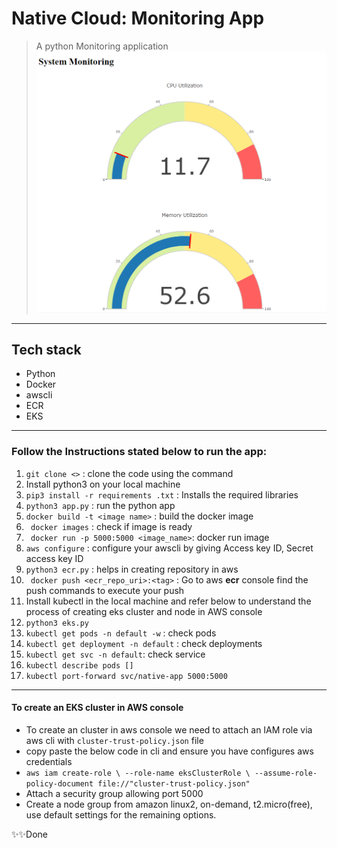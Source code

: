 # Native Cloud: Monitoring App
>A python Monitoring application 
![app image](./system_monitoring.png)
---
## Tech stack
- Python
- Docker
- awscli
- ECR
- EKS
---
### Follow the Instructions stated below to run the app:

1. `` git clone <> `` : clone the code using the command
2.  Install python3 on your local machine 
3. `` pip3 install -r requirements .txt `` : Installs the required libraries 
4. `` python3 app.py `` : run the python app
5. `` docker build -t <image name> `` : build the docker image
6. `` docker images`` : check if image is ready
7. `` docker run -p 5000:5000 <image_name>``: docker run image
8. `aws configure` : configure your awscli by giving Access key ID,  Secret access key ID
9. `` python3 ecr.py `` : helps in creating repository in aws
10. ` docker push <ecr_repo_uri>:<tag>` : Go to aws **ecr** console find the push commands to execute your push 
11. Install kubectl in the local machine and refer below to understand the process of creating eks cluster and node in AWS console
12. `` python3 eks.py ``
13. `` kubectl get pods -n default -w `` : check pods
14. ` kubectl get deployment -n default ` : check deployments
15. ` kubectl get svc -n default `: check service
16. ` kubectl describe pods [] `
17. ` kubectl port-forward svc/native-app 5000:5000 `

---
#### To create an EKS cluster in AWS console
- To create an cluster in aws console we need to attach an IAM role via aws cli with ``cluster-trust-policy.json`` file
- copy paste the below code in cli and ensure you have configures aws credentials
- `` aws iam create-role \
  --role-name eksClusterRole \
  --assume-role-policy-document file://"cluster-trust-policy.json" ``
- Attach a security group allowing port 5000
- Create a node group from amazon linux2, on-demand, t2.micro(free), use default settings for the remaining options.

✨✨Done
